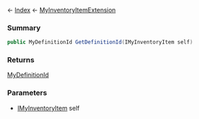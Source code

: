 ← [Index](Api-Index) ← [MyInventoryItemExtension](VRage.Game.ModAPI.Ingame.MyInventoryItemExtension)

### Summary

```csharp
public MyDefinitionId GetDefinitionId(IMyInventoryItem self)
```

### Returns

[MyDefinitionId](VRage.Game.MyDefinitionId)

### Parameters

* [IMyInventoryItem](VRage.Game.ModAPI.Ingame.IMyInventoryItem) self

